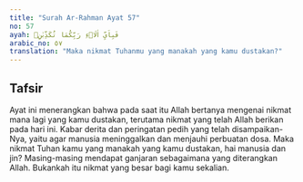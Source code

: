 ```yaml
---
title: "Surah Ar-Rahman Ayat 57"
no: 57
ayah: فَبِاَيِّ اٰلَاۤءِ رَبِّكُمَا تُكَذِّبٰنِۚ 
arabic_no: ٥٧
translation: "Maka nikmat Tuhanmu yang manakah yang kamu dustakan?"
---
```


## Tafsir

Ayat ini menerangkan bahwa pada saat itu Allah bertanya mengenai nikmat mana lagi yang kamu dustakan, terutama nikmat yang telah Allah berikan pada hari ini. Kabar derita dan peringatan pedih yang telah disampaikan-Nya, yaitu agar manusia meninggalkan dan menjauhi perbuatan dosa. Maka nikmat Tuhan kamu yang manakah yang kamu dustakan, hai manusia dan jin? Masing-masing mendapat ganjaran sebagaimana yang diterangkan Allah. Bukankah itu nikmat yang besar bagi kamu sekalian.